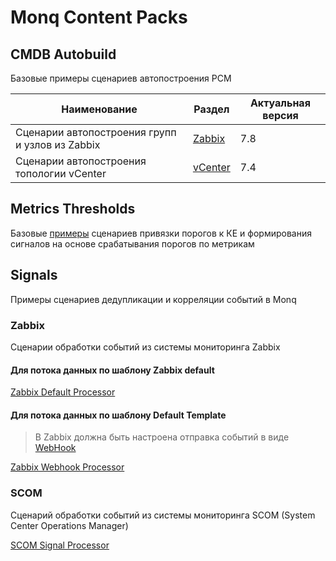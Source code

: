 # Monq Content Packs

## CMDB Autobuild

Базовые примеры сценариев автопостроения РСМ

| Наименование                                    | Раздел                                 | Актуальная версия |
|-------------------------------------------------|----------------------------------------|-------------------|
| Сценарии автопостроения групп и узлов из Zabbix | [Zabbix](./CMDB%20Autobuild/Zabbix/)   | 7.8               |
| Сценарии автопостроения топологии  vCenter      | [vCenter](./CMDB%20Autobuild/vCenter/) | 7.4               |

## Metrics Thresholds

Базовые [примеры](Metrics%20Thresholds/) сценариев привязки порогов к КЕ и формирования сигналов на основе срабатывания порогов по метрикам

## Signals

Примеры сценариев дедупликации и корреляции событий в Monq

### Zabbix

Сценарии обработки событий из системы мониторинга Zabbix

#### Для потока данных по шаблону Zabbix default

[Zabbix Default Processor](./Signals/Zabbix%20Default%20Signal%20Processor.txt)

#### Для потока данных по шаблону Default Template

> В Zabbix должна быть настроена отправка событий в виде [WebHook](https://docs.monqlab.com/current/ru/solutions/integrations/#%D0%BF%D1%80%D0%B8%D0%BC%D0%B5%D1%80-%D0%B8%D0%BD%D1%82%D0%B5%D0%B3%D1%80%D0%B0%D1%86%D0%B8%D0%B8-zabbix-%D1%87%D0%B5%D1%80%D0%B5%D0%B7-%D0%BE%D1%82%D0%BF%D1%80%D0%B0%D0%B2%D0%BA%D1%83-webhook)

[Zabbix Webhook Processor](./Signals/Zabbix%20Webhook%20Signal%20Processor.txt)

### SCOM

Сценарий обработки событий из системы мониторинга SCOM (System Center Operations Manager)

[SCOM Signal Processor](./Signals/SCOM%20Signals%20processor.txt)

